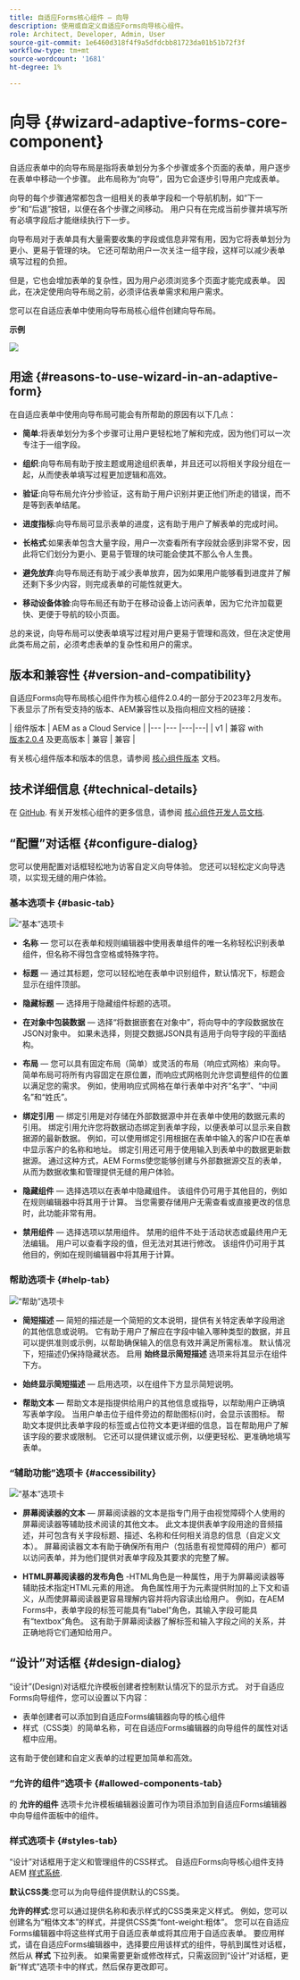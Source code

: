 ```yaml
---
title: 自适应Forms核心组件 — 向导
description: 使用或自定义自适应Forms向导核心组件。
role: Architect, Developer, Admin, User
source-git-commit: 1e6460d318f4f9a5dfdcbb81723da01b51b72f3f
workflow-type: tm+mt
source-wordcount: '1681'
ht-degree: 1%

---
```



# 向导 {#wizard-adaptive-forms-core-component}

自适应表单中的向导布局是指将表单划分为多个步骤或多个页面的表单，用户逐步在表单中移动一个步骤。 此布局称为“向导”，因为它会逐步引导用户完成表单。

向导的每个步骤通常都包含一组相关的表单字段和一个导航机制，如“下一步”和“后退”按钮，以便在各个步骤之间移动。 用户只有在完成当前步骤并填写所有必填字段后才能继续执行下一步。

向导布局对于表单具有大量需要收集的字段或信息非常有用，因为它将表单划分为更小、更易于管理的块。 它还可帮助用户一次关注一组字段，这样可以减少表单填写过程的负担。

但是，它也会增加表单的复杂性，因为用户必须浏览多个页面才能完成表单。 因此，在决定使用向导布局之前，必须评估表单需求和用户需求。

您可以在自适应表单中使用向导布局核心组件创建向导布局。


**示例**

![](/help/adaptive-forms/assets/wizard.png)

## 用途 {#reasons-to-use-wizard-in-an-adaptive-form}

在自适应表单中使用向导布局可能会有所帮助的原因有以下几点：

* **简单**:将表单划分为多个步骤可让用户更轻松地了解和完成，因为他们可以一次专注于一组字段。

* **组织**:向导布局有助于按主题或用途组织表单，并且还可以将相关字段分组在一起，从而使表单填写过程更加逻辑和高效。

* **验证**:向导布局允许分步验证，这有助于用户识别并更正他们所走的错误，而不是等到表单结尾。

* **进度指标**:向导布局可显示表单的进度，这有助于用户了解表单的完成时间。

* **长格式**:如果表单包含大量字段，用户一次查看所有字段就会感到非常不安，因此将它们划分为更小、更易于管理的块可能会使其不那么令人生畏。

* **避免放弃**:向导布局还有助于减少表单放弃，因为如果用户能够看到进度并了解还剩下多少内容，则完成表单的可能性就更大。

* **移动设备体验**:向导布局还有助于在移动设备上访问表单，因为它允许加载更快、更便于导航的较小页面。

总的来说，向导布局可以使表单填写过程对用户更易于管理和高效，但在决定使用此类布局之前，必须考虑表单的复杂性和用户的需求。

## 版本和兼容性 {#version-and-compatibility}

自适应Forms向导布局核心组件作为核心组件2.0.4的一部分于2023年2月发布。下表显示了所有受支持的版本、AEM兼容性以及指向相应文档的链接：

| 组件版本 | AEM as a Cloud Service |
|--- |--- |---|---|
| v1 | 兼容 with<br>[版本2.0.4](/help/versions.md) 及更高版本 | 兼容 | 兼容 |

有关核心组件版本和版本的信息，请参阅 [核心组件版本](/help/versions.md) 文档。

<!-- ## Sample Component Output {#sample-component-output}

To experience the Accordion Component as well as see examples of its configuration options as well as HTML and JSON output, visit the [Component Library](https://adobe.com/go/aem_cmp_library_accordion). -->

## 技术详细信息 {#technical-details}

在 [GitHub](https://github.com/adobe/aem-core-forms-components/tree/master/ui.af.apps/src/main/content/jcr_root/apps/core/fd/components/form/wizard/v1/wizard). 有关开发核心组件的更多信息，请参阅 [核心组件开发人员文档](/help/developing/overview.md).

## “配置”对话框 {#configure-dialog}

您可以使用配置对话框轻松地为访客自定义向导体验。 您还可以轻松定义向导选项，以实现无缝的用户体验。

### 基本选项卡 {#basic-tab}

![“基本”选项卡](/help/adaptive-forms/assets/wizard_basictab.png)

* **名称**  — 您可以在表单和规则编辑器中使用表单组件的唯一名称轻松识别表单组件，但名称不得包含空格或特殊字符。

* **标题**  — 通过其标题，您可以轻松地在表单中识别组件，默认情况下，标题会显示在组件顶部。

* **隐藏标题**  — 选择用于隐藏组件标题的选项。

* **在对象中包装数据**  — 选择“将数据嵌套在对象中”，将向导中的字段数据放在JSON对象中。 如果未选择，则提交数据JSON具有适用于向导字段的平面结构。

* **布局**  — 您可以具有固定布局（简单）或灵活的布局（响应式网格）来向导。 简单布局可将所有内容固定在原位置，而响应式网格则允许您调整组件的位置以满足您的需求。 例如，使用响应式网格在单行表单中对齐“名字”、“中间名”和“姓氏”。

* **绑定引用**  — 绑定引用是对存储在外部数据源中并在表单中使用的数据元素的引用。 绑定引用允许您将数据动态绑定到表单字段，以便表单可以显示来自数据源的最新数据。 例如，可以使用绑定引用根据在表单中输入的客户ID在表单中显示客户的名称和地址。 绑定引用还可用于使用输入到表单中的数据更新数据源。 通过这种方式，AEM Forms使您能够创建与外部数据源交互的表单，从而为数据收集和管理提供无缝的用户体验。

* **隐藏组件**  — 选择选项以在表单中隐藏组件。 该组件仍可用于其他目的，例如在规则编辑器中将其用于计算。 当您需要存储用户无需查看或直接更改的信息时，此功能非常有用。

* **禁用组件**  — 选择选项以禁用组件。 禁用的组件不处于活动状态或最终用户无法编辑。 用户可以查看字段的值，但无法对其进行修改。 该组件仍可用于其他目的，例如在规则编辑器中将其用于计算。

### 帮助选项卡 {#help-tab}

![“帮助”选项卡](/help/adaptive-forms/assets/wizard_helptab.png)

* **简短描述**  — 简短的描述是一个简短的文本说明，提供有关特定表单字段用途的其他信息或说明。 它有助于用户了解应在字段中输入哪种类型的数据，并且可以提供准则或示例，以帮助确保输入的信息有效并满足所需标准。 默认情况下，短描述仍保持隐藏状态。 启用 **始终显示简短描述** 选项来将其显示在组件下方。

* **始终显示简短描述**  — 启用选项，以在组件下方显示简短说明。

* **帮助文本**  — 帮助文本是指提供给用户的其他信息或指导，以帮助用户正确填写表单字段。 当用户单击位于组件旁边的帮助图标(i)时，会显示该图标。 帮助文本提供比表单字段的标签或占位符文本更详细的信息，旨在帮助用户了解该字段的要求或限制。 它还可以提供建议或示例，以便更轻松、更准确地填写表单。


### “辅助功能”选项卡 {#accessibility}

![“基本”选项卡](/help/adaptive-forms/assets/wizard_accessibiltytab.png)

* **屏幕阅读器的文本**  — 屏幕阅读器的文本是指专门用于由视觉障碍个人使用的屏幕阅读器等辅助技术阅读的其他文本。 此文本提供表单字段用途的音频描述，并可包含有关字段标题、描述、名称和任何相关消息的信息（自定义文本）。 屏幕阅读器文本有助于确保所有用户（包括患有视觉障碍的用户）都可以访问表单，并为他们提供对表单字段及其要求的完整了解。

* **HTML屏幕阅读器的发布角色** -HTML角色是一种属性，用于为屏幕阅读器等辅助技术指定HTML元素的用途。 角色属性用于为元素提供附加的上下文和语义，从而使屏幕阅读器更容易理解内容并将内容读出给用户。 例如，在AEM Forms中，表单字段的标签可能具有“label”角色，其输入字段可能具有“textbox”角色。 这有助于屏幕阅读器了解标签和输入字段之间的关系，并正确地将它们通知给用户。


## “设计”对话框 {#design-dialog}

“设计”(Design)对话框允许模板创建者控制默认情况下的显示方式。 对于自适应Forms向导组件，您可以设置以下内容：

* 表单创建者可以添加到自适应Forms编辑器向导的核心组件
* 样式（CSS类）的简单名称，可在自适应Forms编辑器的向导组件的属性对话框中应用。

这有助于使创建和自定义表单的过程更加简单和高效。

### “允许的组件”选项卡 {#allowed-components-tab}

的 **允许的组件** 选项卡允许模板编辑器设置可作为项目添加到自适应Forms编辑器中向导组件面板中的组件。

### 样式选项卡 {#styles-tab}

“设计”对话框用于定义和管理组件的CSS样式。 自适应Forms向导核心组件支持AEM [样式系统](/help/get-started/authoring.md#component-styling).

**默认CSS类**:您可以为向导组件提供默认的CSS类。

**允许的样式**:您可以通过提供名称和表示样式的CSS类来定义样式。 例如，您可以创建名为“粗体文本”的样式，并提供CSS类“font-weight:粗体”。 您可以在自适应Forms编辑器中将这些样式用于自适应表单或将其应用于自适应表单。 要应用样式，请在自适应Forms编辑器中，选择要应用该样式的组件，导航到属性对话框，然后从 **样式** 下拉列表。 如果需要更新或修改样式，只需返回到“设计”对话框，更新“样式”选项卡中的样式，然后保存更改即可。

